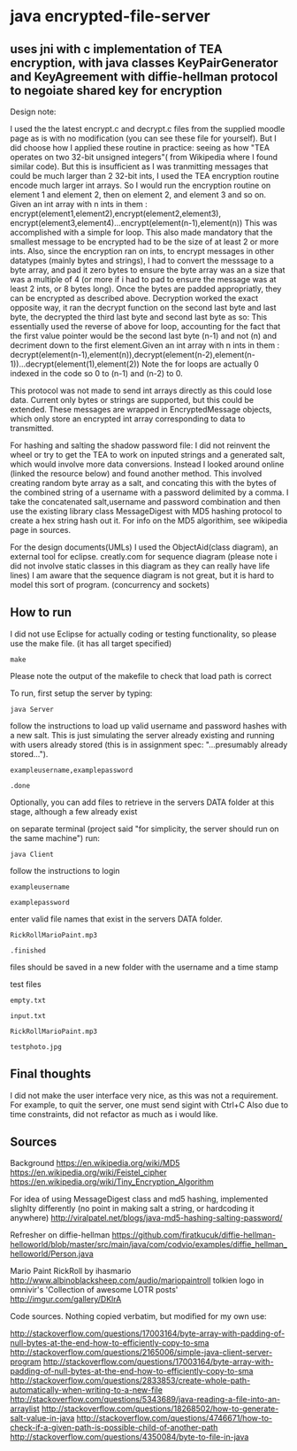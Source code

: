 # java encrypted-file-server
## uses jni with c implementation of TEA encryption, with java classes KeyPairGenerator and KeyAgreement with diffie-hellman protocol to negoiate shared key for encryption

Design note:

I used the the latest encrypt.c and decrypt.c files from the supplied moodle page as is with no modification (you can see these file for yourself). But I did choose how I applied these routine in practice: seeing as how  "TEA operates on two 32-bit unsigned integers"( from Wikipedia where I found similar code). But this is insufficient as I was tranmitting messages that could be much larger than 2 32-bit ints, I used the TEA encryption routine encode much larger int arrays. So I would run the encryption routine on element 1 and element 2, then on element 2, and element 3 and so on. Given an int array with n ints in them : encrypt(element1,element2),encrypt(element2,element3), encrypt(element3,element4)...encrypt(element(n-1),element(n))
This was accomplished with a simple for loop. This also made mandatory that the smallest message to be encrypted had to be the size of at least 2 or more ints.
Also, since the encryption ran on ints, to encrypt messages in other datatypes (mainly bytes and strings), I had to convert the messsage to a byte array, and pad it zero bytes to ensure the byte array was an a size that was a multiple of 4 (or more if i had to pad to ensure the message was at least 2 ints, or 8 bytes long).
Once the bytes are padded appropriatly, they can be encrypted as described above.
Decryption worked the exact opposite way, it ran the decrypt function on the second last byte and last byte, the decrypted the third last byte and second last byte as so:
This essentially used the reverse of above for loop, accounting for the fact that the first value pointer would be the second last byte (n-1) and not (n) and decriment down to the first element.Given an int array with n ints in them : decrypt(element(n-1),element(n)),decrypt(element(n-2),element(n-1))...decrypt(element(1),element(2))
Note the for loops are actually 0 indexed in the code so 0 to (n-1) and (n-2) to 0.

This protocol was not made to send int arrays directly as this could lose data. Current only bytes or strings are supported, but this could be extended. These messages are wrapped in EncryptedMessage objects, which only store an encrypted int array corresponding to data to transmitted.

For hashing and salting the shadow password file: I did not reinvent the wheel or try to get the TEA to work on inputed strings and a generated salt, which would involve more data conversions. Instead I looked around online (linked the resource below) and found another method. This involved creating random byte array as a salt, and concating this with the bytes of the combined string of a username with a password delimited by a comma. I take the concatenated salt,username and password combination and then use the existing library class MessageDigest with MD5 hashing protocol to create a hex string hash out it. For info on the MD5 algorithim, see wikipedia page in sources.

For the design documents(UMLs) I used the ObjectAid(class diagram), an external tool for eclipse.
creatly.com for sequence diagram (please note i did not involve static classes in this diagram as they can really have life lines)
I am aware that the sequence diagram is not great, but it is hard to model this sort of program. (concurrency and sockets)


## How to run

I did not use Eclipse for actually coding or testing functionality, so please use the make file. (it has all target specified)

`make`

Please note the output of the makefile to check that load path is correct

To run, first setup the server by typing:

`java Server`

follow the instructions to load up valid username and password hashes with a new salt. This is just simulating the server already existing and running with users already stored (this is in assignment spec: "...presumably already stored...").

`exampleusername,examplepassword`

`.done`

Optionally, you can add files to retrieve in the servers DATA folder at this stage, although a few already exist

on separate terminal (project said "for simplicity, the server should run on the same machine") run:

`java Client`


follow the instructions to login

`exampleusername`

`examplepassword`


enter valid file names that exist in the servers DATA folder.

`RickRollMarioPaint.mp3`

`.finished`


files should be saved in a new folder with the username and a time stamp

test files

`empty.txt`

`input.txt`

`RickRollMarioPaint.mp3`

`testphoto.jpg`

## Final thoughts
  I did not make the user interface very nice, as this was not a requirement. For example, to quit the server, one must send sigint with Ctrl+C
  Also due to time constraints, did not refactor as much as i would like.

## Sources

Background
https://en.wikipedia.org/wiki/MD5
https://en.wikipedia.org/wiki/Feistel_cipher
https://en.wikipedia.org/wiki/Tiny_Encryption_Algorithm


For idea of using MessageDigest class and md5 hashing, implemented slighlty differently (no point in making salt a string, or hardcoding it anywhere)
http://viralpatel.net/blogs/java-md5-hashing-salting-password/

Refresher on diffie-hellman
https://github.com/firatkucuk/diffie-hellman-helloworld/blob/master/src/main/java/com/codvio/examples/diffie_hellman_helloworld/Person.java

Mario Paint RickRoll by ihasmario http://www.albinoblacksheep.com/audio/mariopaintroll
tolkien logo in omnivir's 'Collection of awesome LOTR posts' http://imgur.com/gallery/DKlrA

Code sources. Nothing copied verbatim, but modified for my own use:

http://stackoverflow.com/questions/17003164/byte-array-with-padding-of-null-bytes-at-the-end-how-to-efficiently-copy-to-sma
http://stackoverflow.com/questions/2165006/simple-java-client-server-program
http://stackoverflow.com/questions/17003164/byte-array-with-padding-of-null-bytes-at-the-end-how-to-efficiently-copy-to-sma
http://stackoverflow.com/questions/2833853/create-whole-path-automatically-when-writing-to-a-new-file
http://stackoverflow.com/questions/5343689/java-reading-a-file-into-an-arraylist
http://stackoverflow.com/questions/18268502/how-to-generate-salt-value-in-java
http://stackoverflow.com/questions/4746671/how-to-check-if-a-given-path-is-possible-child-of-another-path
http://stackoverflow.com/questions/4350084/byte-to-file-in-java

